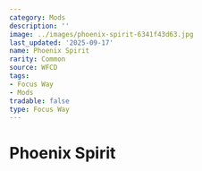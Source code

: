 ```yaml
---
category: Mods
description: ''
image: ../images/phoenix-spirit-6341f43d63.jpg
last_updated: '2025-09-17'
name: Phoenix Spirit
rarity: Common
source: WFCD
tags:
- Focus Way
- Mods
tradable: false
type: Focus Way
---
```


# Phoenix Spirit

